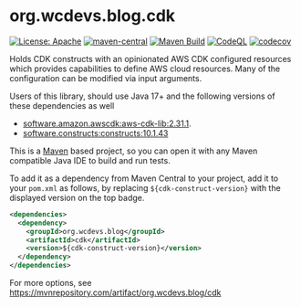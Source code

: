 # org.wcdevs.blog.cdk

[![License: Apache](https://img.shields.io/badge/License-Apache%202.0-blue)](https://opensource.org/licenses/Apache-2.0) [![maven-central](https://img.shields.io/maven-central/v/org.wcdevs.blog/cdk?style=flat)](https://mvnrepository.com/artifact/org.wcdevs.blog/cdk) [![Maven Build](https://github.com/lealceldeiro/org.wcdevs.blog.cdk/actions/workflows/maven.yml/badge.svg)](https://github.com/lealceldeiro/org.wcdevs.blog.cdk/actions/workflows/maven.yml) [![CodeQL](https://github.com/lealceldeiro/org.wcdevs.blog.cdk/actions/workflows/codeql-analysis.yml/badge.svg)](https://github.com/lealceldeiro/org.wcdevs.blog.cdk/actions/workflows/codeql-analysis.yml) [![codecov](https://codecov.io/gh/lealceldeiro/org.wcdevs.blog.cdk/branch/main/graph/badge.svg)](https://codecov.io/gh/lealceldeiro/org.wcdevs.blog.cdk)

Holds CDK constructs with an opinionated AWS CDK configured resources which provides capabilities
to define AWS cloud resources. Many of the configuration can be modified via input arguments.

Users of this library, should use Java 17+ and the following versions of these dependencies as well

- [software.amazon.awscdk:aws-cdk-lib:2.31.1](https://mvnrepository.com/artifact/software.amazon.awscdk/aws-cdk-lib).
- [software.constructs:constructs:10.1.43](https://mvnrepository.com/artifact/software.constructs/constructs)

This is a [Maven](https://maven.apache.org/) based project, so you can open it with any Maven
compatible Java IDE to build and run tests.

To add it as a dependency from Maven Central to your project, add it to your `pom.xml` as follows,
by replacing `${cdk-construct-version}` with the displayed version on the top badge.

```xml
<dependencies>
  <dependency>
    <groupId>org.wcdevs.blog</groupId>
    <artifactId>cdk</artifactId>
    <version>${cdk-construct-version}</version>
  </dependency>
</dependencies>
```
For more options, see https://mvnrepository.com/artifact/org.wcdevs.blog/cdk
